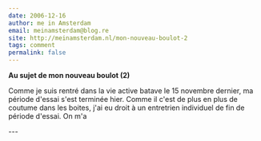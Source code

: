```yaml
---
date: 2006-12-16
author: me in Amsterdam
email: meinamsterdam@blog.re
site: http://meinamsterdam.nl/mon-nouveau-boulot-2
tags: comment
permalink: false
---
```


<!-- TB -->
<p><strong>Au sujet de mon nouveau boulot (2)</strong></p>

<p>Comme je suis rentré dans la vie active batave le 15 novembre dernier, ma période d'essai s'est terminée hier. Comme il c'est de plus en plus de coutume dans les boites, j'ai eu droit à un entretrien individuel de fin de période d'essai. On m'a</p>
---